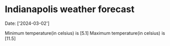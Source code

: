 # Indianapolis weather forecast 
Date: ['2024-03-02'] 

Minimum temperature(in celsius) is [5.1] 
Maximum temperature(in celsius) is [11.5]